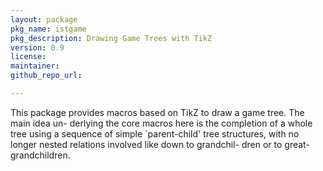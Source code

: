 ```yaml
---
layout: package
pkg_name: istgame
pkg_description: Drawing Game Trees with TikZ
version: 0.9
license:
maintainer:
github_repo_url: 

---
```


This package provides macros based on TikZ to draw a game tree. The main idea un- derlying the core macros here is the completion of a whole tree using a sequence of simple `parent-child' tree structures, with no longer nested relations involved like down to grandchil- dren or to great-grandchildren.
